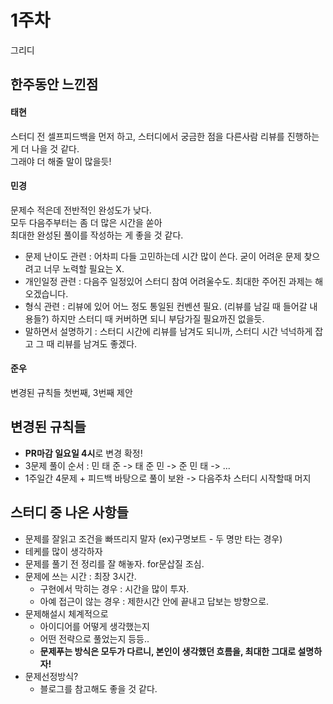 # 1주차
그리디

## 한주동안 느낀점
#### 태현
스터디 전 셀프피드백을 먼저 하고, 스터디에서 궁금한 점을 다른사람 리뷰를 진행하는게 더 나을 것 같다.  
그래야 더 해줄 말이 많을듯!

#### 민경
문제수 적은데 전반적인 완성도가 낮다.  
모두 다음주부터는 좀 더 많은 시간을 쏟아  
최대한 완성된 풀이를 작성하는 게 좋을 것 같다.  
* 문제 난이도 관련 : 어차피 다들 고민하는데 시간 많이 쓴다. 굳이 어려운 문제 찾으려고 너무 노력할 필요는 X.
* 개인일정 관련 : 다음주 일정있어 스터디 참여 어려울수도. 최대한 주어진 과제는 해오겠습니다.
* 형식 관련 : 리뷰에 있어 어느 정도 통일된 컨벤션 필요. (리뷰를 남길 때 들어갈 내용들?) 하지만 스터디 때 커버하면 되니 부담가질 필요까진 없을듯.
* 말하면서 설명하기 : 스터디 시간에 리뷰를 남겨도 되니까, 스터디 시간 넉넉하게 잡고 그 때 리뷰를 남겨도 좋겠다.

#### 준우
변경된 규칙들 첫번째, 3번째 제안

## 변경된 규칙들
* <b>PR마감 일요일 4시</b>로 변경 확정!
* 3문제 풀이 순서 : 민 태 준 -> 태 준 민 -> 준 민 태 -> ...
* 1주일간 4문제 + 피드백 바탕으로 풀이 보완 -> 다음주차 스터디 시작할때 머지


## 스터디 중 나온 사항들
* 문제를 잘읽고 조건을 빠뜨리지 말자 (ex)구명보트 - 두 명만 타는 경우)
* 테케를 많이 생각하자
* 문제를 풀기 전 정리를 잘 해놓자. for문삽질 조심.
* 문제에 쓰는 시간 : 최장 3시간.
  * 구현에서 막히는 경우 : 시간을 많이 투자.
  * 아예 접근이 않는 경우 : 제한시간 안에 끝내고 답보는 방향으로.
* 문제해설시 체계적으로
  * 아이디어를 어떻게 생각했는지
  * 어떤 전략으로 풀었는지 등등..
  * <b>문제푸는 방식은 모두가 다르니, 본인이 생각했던 흐름을, 최대한 그대로 설명하자!</b>
* 문제선정방식?
  * 블로그를 참고해도 좋을 것 같다. 



